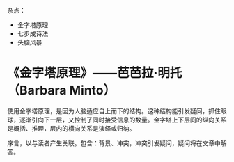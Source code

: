 
杂点：

- 金字塔原理
- 七步成诗法
- 头脑风暴

# 《金字塔原理》——芭芭拉·明托（Barbara Minto）

使用金字塔原理，是因为人脑适应自上而下的结构。这种结构能引发疑问，抓住眼球，逐渐引向下一层，又控制了同时接受信息的数量。金字塔上下层间的纵向关系是概括、推理，层内的横向关系是演绎或归纳。

序言，以与读者产生关联。包含：背景、冲突，冲突引发疑问，疑问将在文章中解答。